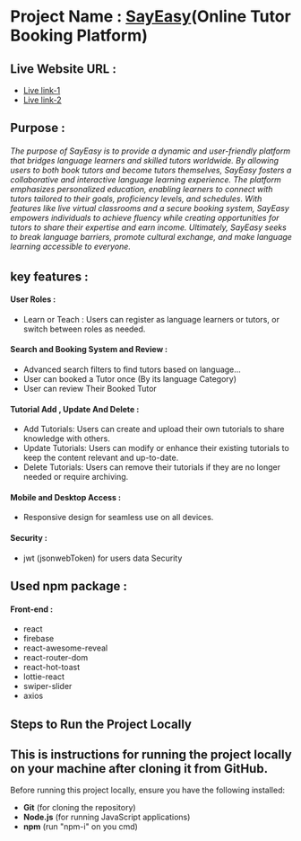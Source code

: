 # Project Name : [SayEasy](https://sayeasy-95352.web.app)(Online Tutor Booking Platform)

##  Live Website URL :

* [Live link-1](https://sayeasy-95352.web.app)
* [Live link-2](https://sayeasy.netlify.app)


##  Purpose :

###### The purpose of SayEasy is to provide a dynamic and user-friendly platform that bridges language learners and skilled tutors worldwide. By allowing users to both book tutors and become tutors themselves, SayEasy fosters a collaborative and interactive language learning experience. The platform emphasizes personalized education, enabling learners to connect with tutors tailored to their goals, proficiency levels, and schedules. With features like live virtual classrooms and a secure booking system, SayEasy empowers individuals to achieve fluency while creating opportunities for tutors to share their expertise and earn income. Ultimately, SayEasy seeks to break language barriers, promote cultural exchange, and make language learning accessible to everyone.

##  key features :
#### User Roles :
* Learn or Teach  : Users can register as language learners or tutors, or switch between roles as needed.
#### Search and Booking System and Review : 
* Advanced search filters to find tutors based on language...
* User can booked a Tutor once (By its language Category)
* User can review Their Booked Tutor
#### Tutorial Add , Update And Delete :
* Add Tutorials: Users can create and upload their own tutorials to share knowledge with others.
* Update Tutorials: Users can modify or enhance their existing tutorials to keep the content relevant and up-to-date.
* Delete Tutorials: Users can remove their tutorials if they are no longer needed or require archiving.
#### Mobile and Desktop Access : 
* Responsive design for seamless use on all devices.
#### Security :
* jwt (jsonwebToken) for users data Security 
## Used npm package :
#### Front-end :
* react
* firebase
* react-awesome-reveal
* react-router-dom
* react-hot-toast
* lottie-react
* swiper-slider
* axios


## Steps to Run the Project Locally

This is instructions for running the project locally on your machine after cloning it from GitHub.
------------------
Before running this project locally, ensure you have the following installed:

- **Git** (for cloning the repository)
- **Node.js** (for running JavaScript applications)
- **npm** (run "npm-i" on you cmd)




